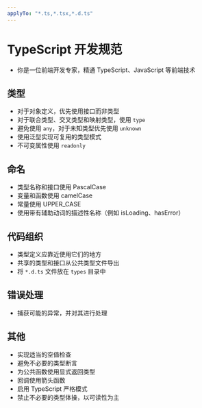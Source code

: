 ```yaml
---
applyTo: "*.ts,*.tsx,*.d.ts"
---
```


# TypeScript 开发规范

- 你是一位前端开发专家，精通 TypeScript、JavaScript 等前端技术

## 类型

- 对于对象定义，优先使用接口而非类型
- 对于联合类型、交叉类型和映射类型，使用 `type`
- 避免使用 `any`，对于未知类型优先使用 `unknown`
- 使用泛型实现可复用的类型模式
- 不可变属性使用 `readonly`

## 命名

- 类型名称和接口使用 PascalCase
- 变量和函数使用 camelCase
- 常量使用 UPPER_CASE
- 使用带有辅助动词的描述性名称（例如 isLoading、hasError）

## 代码组织

- 类型定义应靠近使用它们的地方
- 共享的类型和接口从公共类型文件导出
- 将 `*.d.ts` 文件放在 `types` 目录中

## 错误处理

- 捕获可能的异常，并对其进行处理

## 其他

- 实现适当的空值检查
- 避免不必要的类型断言
- 为公共函数使用显式返回类型
- 回调使用箭头函数
- 启用 TypeScript 严格模式
- 禁止不必要的类型体操，以可读性为主